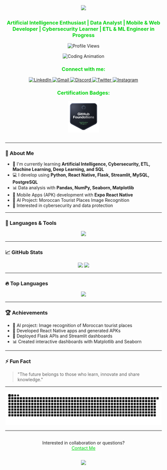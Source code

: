 <h1 align="center">
  <img src="https://readme-typing-svg.herokuapp.com/?font=Righteous&size=35&color=00D310&center=true&vCenter=true&width=600&height=70&duration=4000&pause=1000&lines=Hi+There!+👋;+I'm+Hicham+El+Alaoui" />
</h1>

<h3 align="center" style="color:#00D310;">
  Artificial Intelligence Enthusiast | Data Analyst | Mobile & Web Developer | Cybersecurity Learner | ETL & ML Engineer in Progress
</h3>

<p align="center">
  <img src="https://profile-counter.glitch.me/hichamelalaoui/count.svg" alt="Profile Views"/>
</p>

<p align="center">
  <a target="_blank" rel="noopener">
    <img align="center" alt="Coding Animation" src="https://user-images.githubusercontent.com/74038190/225813708-98b745f2-7d22-48cf-9150-083f1b00d6c9.gif" />
  </a>
</p>

<h3 align="center" style="color:#00D310;">Connect with me:</h3>

<div align="center" style="margin-bottom: 20px;">
  <a href="https://www.linkedin.com/in/hicham-el-alaoui" target="_blank" rel="noopener" >
    <img src="https://cdn-icons-png.flaticon.com/512/174/174857.png" width="52" height="52" alt="LinkedIn" />
  </a>
  <a href="mailto:elalaouihicham.dev@gmail.com" target="_blank" rel="noopener" >
    <img src="https://cdn-icons-png.flaticon.com/512/732/732200.png" width="52" height="52" alt="Gmail" />
  </a>
  <a href="https://discordid.netlify.app/?id=592208059099774976" target="_blank" rel="noopener" >
    <img src="https://cdn-icons-png.flaticon.com/512/2111/2111370.png" width="52" height="52" alt="Discord" />
  </a>
  <a href="https://twitter.com/hichamelalaoui" target="_blank" rel="noopener" >
    <img src="https://cdn-icons-png.flaticon.com/512/733/733579.png" width="52" height="52" alt="Twitter" />
  </a>
  <a href="https://instagram.com/hichamelalaoui" target="_blank" rel="noopener" >
    <img src="https://cdn-icons-png.flaticon.com/512/2111/2111463.png" width="52" height="52" alt="Instagram" />
  </a>
</div>

<h3 align="center" style="color:#00D310;">Certification Badges:</h3>
<div style="display:flex; justify-content:center; gap: 15px; margin-bottom: 30px;">
  <a href="https://www.credly.com/badges/37d07a2e-5ae7-4963-9a74-2a8cdc208234/public_url" target="_blank" rel="noopener">
    <img src="https://raw.githubusercontent.com/sanjay-kv/sanjay-kv/main/Assets/GitHub%20Foundation.png" width="100" alt="GitHub Foundation Badge" />
  </a>
  <!-- تقدر تزيد بزاف ديال البادجات هنا -->
</div>

---

### 🚀 About Me

- 🌱 I'm currently learning **Artificial Intelligence, Cybersecurity, ETL, Machine Learning, Deep Learning, and SQL**
- 💻 I develop using **Python, React Native, Flask, Streamlit, MySQL, PostgreSQL**
- 📊 Data analysis with **Pandas, NumPy, Seaborn, Matplotlib**
- 📱 Mobile Apps (APK) development with **Expo React Native**
- 🧠 AI Project: Moroccan Tourist Places Image Recognition
- 🔐 Interested in cybersecurity and data protection

---

### 🧰 Languages & Tools

<p align="center">
  <img src="https://skillicons.dev/icons?i=python,react,flask,streamlit,mysql,postgres,git,pandas,numpy,seaborn,tensorflow,keras,scikit,etl,sql" />
</p>

---

### 📈 GitHub Stats

<p align="center">
  <img src="https://github-readme-stats.vercel.app/api?username=hichamelalaoui&show_icons=true&theme=dark" width="48%" />
  <img src="https://github-readme-streak-stats.herokuapp.com/?user=hichamelalaoui&theme=dark" width="48%" />
</p>

---

### 🔥 Top Languages

<p align="center">
  <img src="https://github-readme-stats.vercel.app/api/top-langs/?username=hichamelalaoui&layout=compact&theme=dark" width="50%" />
</p>

---

### 🏆 Achievements

- 🧠 AI project: Image recognition of Moroccan tourist places  
- 📱 Developed React Native apps and generated APKs  
- 🚀 Deployed Flask APIs and Streamlit dashboards  
- 📊 Created interactive dashboards with Matplotlib and Seaborn  

---

### ⚡ Fun Fact

> "The future belongs to those who learn, innovate and share knowledge."

---

<p align="center">
  <img src="https://raw.githubusercontent.com/xdweeb/xdweeb/output/snake.svg" alt="Snake animation" />
</p>

---

<div align="center" style="margin: 30px 0;">
  <p>
    Interested in collaboration or questions? <br />
    <a href="mailto:elalaouihicham.dev@gmail.com" style="color:#00D310;">Contact Me</a>  
  </p>
</div>

<p align="center">
  <img src="https://capsule-render.vercel.app/api?type=waving&color=00D310&height=60&section=footer" />
</p>
